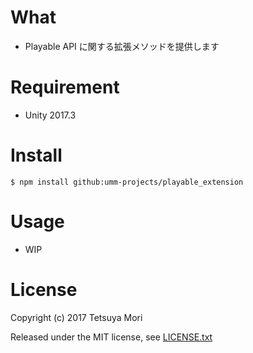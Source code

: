# What

* Playable API に関する拡張メソッドを提供します

# Requirement

* Unity 2017.3

# Install

```shell
$ npm install github:umm-projects/playable_extension
```

# Usage

* WIP

# License

Copyright (c) 2017 Tetsuya Mori

Released under the MIT license, see [LICENSE.txt](LICENSE.txt)

